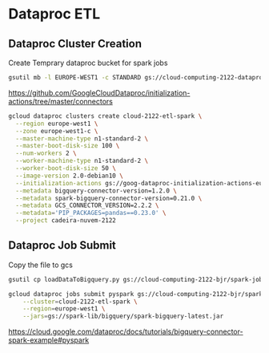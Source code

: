 # Dataproc ETL

## Dataproc Cluster Creation

Create Temprary dataproc bucket for spark jobs

```bash
gsutil mb -l EUROPE-WEST1 -c STANDARD gs://cloud-computing-2122-dataproc-temp
```

https://github.com/GoogleCloudDataproc/initialization-actions/tree/master/connectors

```bash
gcloud dataproc clusters create cloud-2122-etl-spark \
  --region europe-west1 \
  --zone europe-west1-c \
  --master-machine-type n1-standard-2 \
  --master-boot-disk-size 100 \
  --num-workers 2 \
  --worker-machine-type n1-standard-2 \
  --worker-boot-disk-size 50 \
  --image-version 2.0-debian10 \
  --initialization-actions gs://goog-dataproc-initialization-actions-europe-west1/connectors/connectors.sh \
  --metadata bigquery-connector-version=1.2.0 \
  --metadata spark-bigquery-connector-version=0.21.0 \
  --metadata GCS_CONNECTOR_VERSION=2.2.2 \
  --metadata='PIP_PACKAGES=pandas==0.23.0' \
  --project cadeira-nuvem-2122
```

## Dataproc Job Submit

Copy the file to gcs

```bash
gsutil cp loadDataToBigquery.py gs://cloud-computing-2122-bjr/spark-jobs/
```

```bash
gcloud dataproc jobs submit pyspark gs://cloud-computing-2122-bjr/spark-jobs/loadDataToBigquery.py \
    --cluster=cloud-2122-etl-spark \
    --region=europe-west1 \
    --jars=gs://spark-lib/bigquery/spark-bigquery-latest.jar
```

https://cloud.google.com/dataproc/docs/tutorials/bigquery-connector-spark-example#pyspark